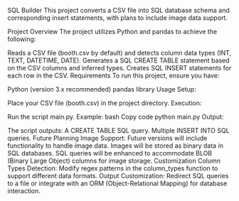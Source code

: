 SQL Builder
This project converts a CSV file into SQL database schema and corresponding insert statements, with plans to include image data support.

Project Overview
The project utilizes Python and pandas to achieve the following:

Reads a CSV file (booth.csv by default) and detects column data types (INT, TEXT, DATETIME, DATE).
Generates a SQL CREATE TABLE statement based on the CSV columns and inferred types.
Creates SQL INSERT statements for each row in the CSV.
Requirements
To run this project, ensure you have:

Python (version 3.x recommended)
pandas library
Usage
Setup:

Place your CSV file (booth.csv) in the project directory.
Execution:

Run the script main.py.
Example:
bash
Copy code
python main.py
Output:

The script outputs:
A CREATE TABLE SQL query.
Multiple INSERT INTO SQL queries.
Future Planning
Image Support: Future versions will include functionality to handle image data.
Images will be stored as binary data in SQL databases.
SQL queries will be enhanced to accommodate BLOB (Binary Large Object) columns for image storage.
Customization
Column Types Detection: Modify regex patterns in the column_types function to support different data formats.
Output Customization: Redirect SQL queries to a file or integrate with an ORM (Object-Relational Mapping) for database interaction.
